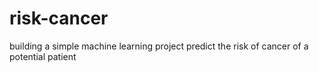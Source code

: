 # risk-cancer
building a simple machine learning project predict the risk of cancer of a potential patient 
